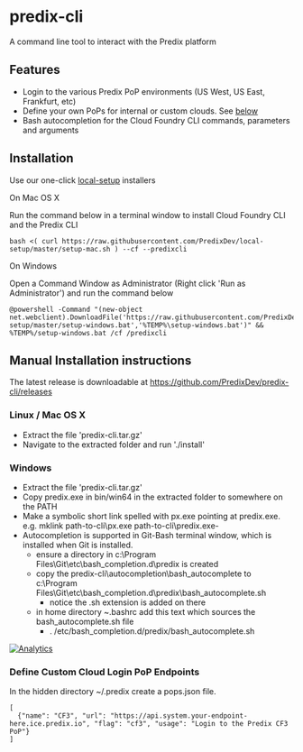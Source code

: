 # predix-cli

A command line tool to interact with the Predix platform

## Features

- Login to the various Predix PoP environments (US West, US East, Frankfurt, etc)
- Define your own PoPs for internal or custom clouds.  See [below](#define-custom-cloud-login-pop-endpoints)
- Bash autocompletion for the Cloud Foundry CLI commands, parameters and arguments

## Installation

Use our one-click [local-setup](https://github.com/PredixDev/local-setup) installers

On Mac OS X

Run the command below in a terminal window to install Cloud Foundry CLI and the Predix CLI
```
bash <( curl https://raw.githubusercontent.com/PredixDev/local-setup/master/setup-mac.sh ) --cf --predixcli
```

On Windows

Open a Command Window as Administrator (Right click 'Run as Administrator') and run the command below
```
@powershell -Command "(new-object net.webclient).DownloadFile('https://raw.githubusercontent.com/PredixDev/local-setup/master/setup-windows.bat','%TEMP%\setup-windows.bat')" && %TEMP%/setup-windows.bat /cf /predixcli
```

## Manual Installation instructions

The latest release is downloadable at https://github.com/PredixDev/predix-cli/releases

### Linux / Mac OS X
- Extract the file 'predix-cli.tar.gz'
- Navigate to the extracted folder and run './install'

### Windows
- Extract the file 'predix-cli.tar.gz'
- Copy predix.exe in bin/win64 in the extracted folder to somewhere on the PATH
- Make a symbolic short link spelled with px.exe pointing at predix.exe. e.g. mklink path-to-cli\px.exe path-to-cli\predix.exe- 
- Autocompletion is supported in Git-Bash terminal window, which is installed when Git is installed.
  - ensure a directory in c:\Program Files\Git\etc\bash_completion.d\predix is created
  - copy the predix-cli\autocompletion\bash_autocomplete to c:\Program Files\Git\etc\bash_completion.d\predix\bash_autocomplete.sh
    - notice the .sh extension is added on there
  - in home directory ~\.bashrc add this text which sources the bash_autocomplete.sh file
    - . /etc/bash_completion.d/predix/bash_autocomplete.sh

[![Analytics](https://ga-beacon.appspot.com/UA-82773213-1/predixcli/readme?pixel)](https://github.com/PredixDev)


### Define Custom Cloud Login PoP Endpoints

In the hidden directory ~/.predix create a pops.json file.
```
[
  {"name": "CF3", "url": "https://api.system.your-endpoint-here.ice.predix.io", "flag": "cf3", "usage": "Login to the Predix CF3 PoP"}
]
```
